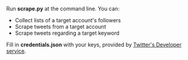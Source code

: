Run **scrape.py** at the command line. You can:

* Collect lists of a target account's followers
* Scrape tweets from a target account
* Scrape tweets regarding a target keyword

Fill in **credentials.json** with your keys, provided by <a href="https://developer.twitter.com/en" target="_blank">Twitter's Developer service</a>.
